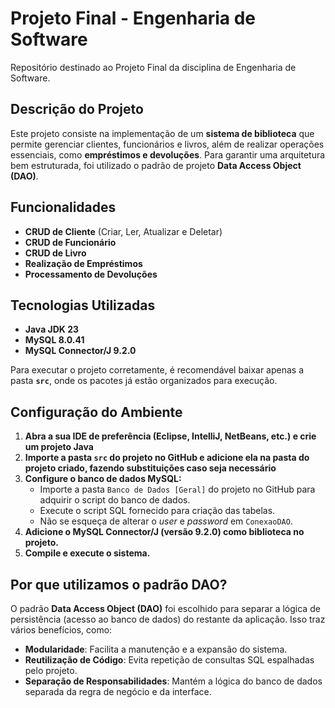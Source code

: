 # Projeto Final - Engenharia de Software

Repositório destinado ao Projeto Final da disciplina de Engenharia de Software.

## Descrição do Projeto

Este projeto consiste na implementação de um **sistema de biblioteca** que permite gerenciar clientes, funcionários e livros, além de realizar operações essenciais, como **empréstimos e devoluções**. Para garantir uma arquitetura bem estruturada, foi utilizado o padrão de projeto **Data Access Object (DAO)**.

## Funcionalidades

- **CRUD de Cliente** (Criar, Ler, Atualizar e Deletar)
- **CRUD de Funcionário**
- **CRUD de Livro**
- **Realização de Empréstimos**
- **Processamento de Devoluções**

## Tecnologias Utilizadas

- **Java JDK 23**
- **MySQL 8.0.41**
- **MySQL Connector/J 9.2.0**

Para executar o projeto corretamente, é recomendável baixar apenas a pasta **`src`**, onde os pacotes já estão organizados para execução.

## Configuração do Ambiente

1. **Abra a sua IDE de preferência (Eclipse, IntelliJ, NetBeans, etc.) e crie um projeto Java**
2. **Importe a pasta `src` do projeto no GitHub e adicione ela na pasta do projeto criado, fazendo substituições caso seja necessário**
3. **Configure o banco de dados MySQL:**
   - Importe a pasta `Banco de Dados [Geral]` do projeto no GitHub para adquirir o script do banco de dados.
   - Execute o script SQL fornecido para criação das tabelas.
   - Não se esqueça de alterar o *user* e *password* em `ConexaoDAO`. 
4. **Adicione o MySQL Connector/J (versão 9.2.0) como biblioteca no projeto.**
5. **Compile e execute o sistema.**

## Por que utilizamos o padrão DAO?

O padrão **Data Access Object (DAO)** foi escolhido para separar a lógica de persistência (acesso ao banco de dados) do restante da aplicação. Isso traz vários benefícios, como:

- **Modularidade**: Facilita a manutenção e a expansão do sistema.
- **Reutilização de Código**: Evita repetição de consultas SQL espalhadas pelo projeto.
- **Separação de Responsabilidades**: Mantém a lógica do banco de dados separada da regra de negócio e da interface.

